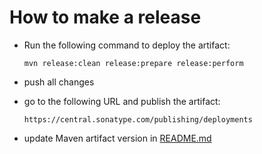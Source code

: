 How to make a release
=====================

* Run the following command to deploy the artifact:

  ```
  mvn release:clean release:prepare release:perform
  ```

* push all changes

* go to the following URL and publish the artifact:

  ```
  https://central.sonatype.com/publishing/deployments
  ```
  
* update Maven artifact version in [README.md](README.md#maven)
